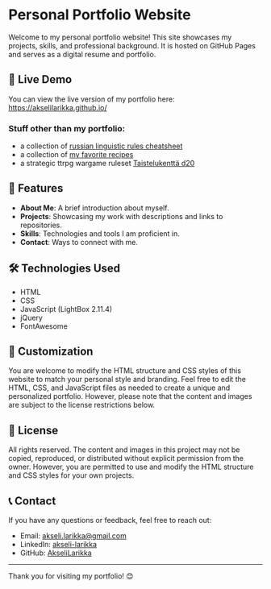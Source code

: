 # Personal Portfolio Website

Welcome to my personal portfolio website! This site showcases my projects, skills, and professional background. It is hosted on GitHub Pages and serves as a digital resume and portfolio.

## 🚀 Live Demo
You can view the live version of my portfolio here: <a href="https://akselilarikka.github.io/" target="_blank">https://akselilarikka.github.io/</a>

### Stuff other than my portfolio:

* a collection of [russian linguistic rules cheatsheet](https://akselilarikka.github.io/rus.html)
* a collection of [my favorite recipes](https://akselilarikka.github.io/reseptit.html)
* a strategic ttrpg wargame ruleset [Taistelukenttä d20](https://akselilarikka.github.io/taistelukentta/)

## 📌 Features
- **About Me**: A brief introduction about myself.
- **Projects**: Showcasing my work with descriptions and links to repositories.
- **Skills**: Technologies and tools I am proficient in.
- **Contact**: Ways to connect with me.

## 🛠️ Technologies Used
- HTML
- CSS
- JavaScript (LightBox 2.11.4)
- jQuery
- FontAwesome

## 🎨 Customization
You are welcome to modify the HTML structure and CSS styles of this website to match your personal style and branding. Feel free to edit the HTML, CSS, and JavaScript files as needed to create a unique and personalized portfolio. However, please note that the content and images are subject to the license restrictions below.

## 📜 License
All rights reserved. The content and images in this project may not be copied, reproduced, or distributed without explicit permission from the owner. However, you are permitted to use and modify the HTML structure and CSS styles for your own projects.

## 📞 Contact
If you have any questions or feedback, feel free to reach out:
- Email: [akseli.larikka@gmail.com](akseli.larikka@gmail.com)
- LinkedIn: [akseli-larikka](https://www.linkedin.com/in/akseli-larikka/)
- GitHub: [AkseliLarikka](https://github.com/AkseliLarikka)

---
Thank you for visiting my portfolio! 😊
